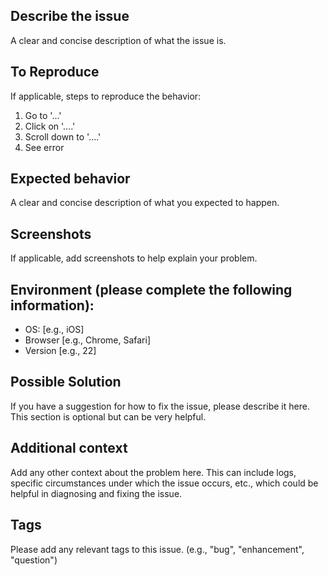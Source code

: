 ## Describe the issue

A clear and concise description of what the issue is.

## To Reproduce

If applicable, steps to reproduce the behavior:
1. Go to '...'
2. Click on '....'
3. Scroll down to '....'
4. See error

## Expected behavior

A clear and concise description of what you expected to happen.

## Screenshots

If applicable, add screenshots to help explain your problem.

## Environment (please complete the following information):

- OS: [e.g., iOS]
- Browser [e.g., Chrome, Safari]
- Version [e.g., 22]

## Possible Solution

If you have a suggestion for how to fix the issue, please describe it here. This section is optional but can be very helpful.

## Additional context

Add any other context about the problem here. This can include logs, specific circumstances under which the issue occurs, etc., which could be helpful in diagnosing and fixing the issue.

## Tags

Please add any relevant tags to this issue. (e.g., "bug", "enhancement", "question")


